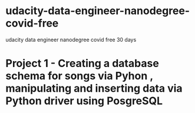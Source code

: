 # udacity-data-engineer-nanodegree-covid-free
udacity data engineer nanodegree covid free 30  days


# Project 1 - Creating a database schema for songs via Pyhon , manipulating and inserting data  via Python driver using PosgreSQL

